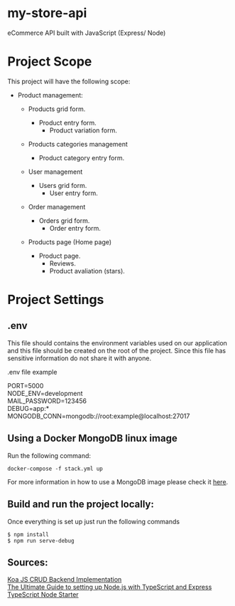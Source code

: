 # my-store-api
eCommerce API built with JavaScript (Express/ Node)

# Project Scope

This project will have the following scope:

- Product management:

    * Products grid form.
        * Product entry form.  
            - Product variation form.

    * Products categories management
        * Product category entry form.            

    * User management  
        * Users grid form.    
            - User entry form. 

    * Order management  
        * Orders grid form.    
            - Order entry form. 

    * Products page (Home page)  
        * Product page.    
            - Reviews. 
            - Product avaliation (stars). 
                        




# Project Settings

## .env
This file should contains the environment variables used on our application and this file should be created on the root of the project.
Since this file has sensitive information do not share it with anyone.

.env file example

PORT=5000  
NODE_ENV=development  
MAIL_PASSWORD=123456  
DEBUG=app:*  
MONGODB_CONN=mongodb://root:example@localhost:27017  

## Using a Docker MongoDB linux image  

Run the following command:

```
docker-compose -f stack.yml up
```

For more information in how to use a MongoDB image please check it [here](https://hub.docker.com/_/mongo).

## Build and run the project locally:  

Once everything is set up just run the following commands  

```
$ npm install  
$ npm run serve-debug  
```

## Sources:
[Koa JS CRUD Backend Implementation](https://github.com/daniloab/koa-crud-backend)  
[The Ultimate Guide to setting up Node.js with TypeScript and Express](https://ultimatecourses.com/blog/setup-typescript-nodejs-express)  
[TypeScript Node Starter](https://github.com/microsoft/TypeScript-Node-Starter)  

